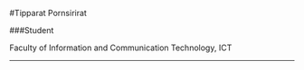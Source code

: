 #Tipparat Pornsirirat

###Student

Faculty of Information and Communication Technology, ICT

-----------